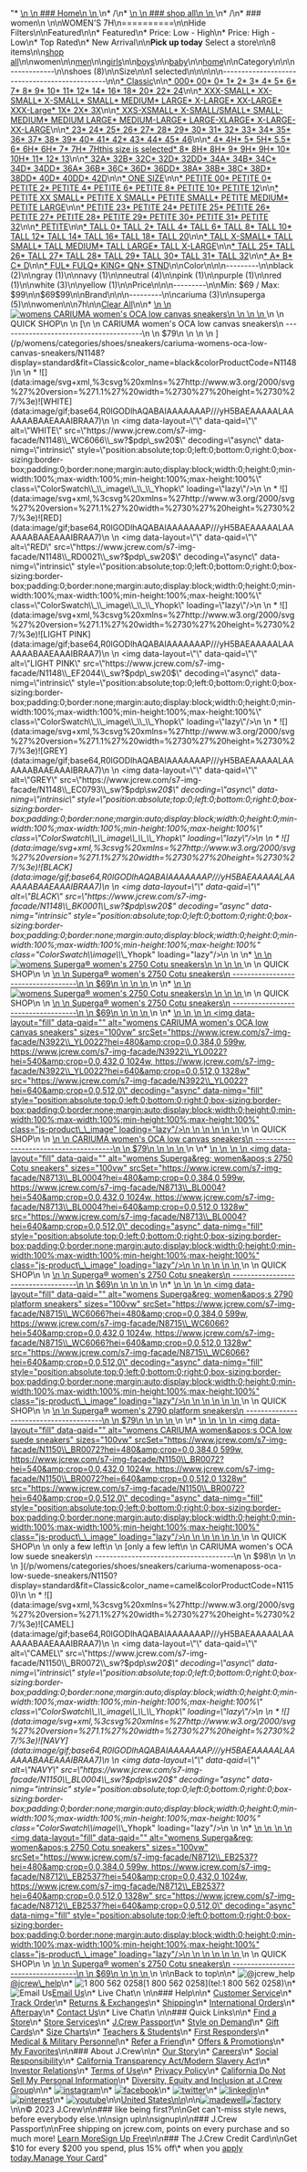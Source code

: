 "*   [\n    \n    ### Home\n    \n    ](/)\n*   /\n*   [\n    \n    ### shop all\n    \n    ](/all)\n*   /\n*   ### women\n    \n\nWOMEN'S 7H\n==========\n\nHide Filters\n\nFeatured\n\n*   Featured\n*   Price: Low - High\n*   Price: High - Low\n*   Top Rated\n*   New Arrival\n\n**Pick up today** Select a store\n\n8 items\n\n[shop all](/all/?crawl=no)\n\nwomen\n\n[men](/all/mens?crawl=no)\n\n[girls](/all/girls?crawl=no)\n\n[boys](/all/boys?crawl=no)\n\n[baby](/all/baby?crawl=no)\n\n[home](/all/home?crawl=no)\n\nCategory\n\n\n------------\n\n[](/all/womens?sub-categories=womens-shopall-shoes&crawl=no&size=7H)shoes (8)\n\nSize\n\n1 selected[](/all/womens?crawl=no)\n\n\n\n\n----------------------------------------------\n\n[*   Classic](/all/womens?crawl=no&fit=Classic&size=7H)\n\n[*   000](/all/womens?crawl=no&size=000,7H)[*   00](/all/womens?crawl=no&size=00,7H)[*   0](/all/womens?crawl=no&size=0,7H)[*   1](/all/womens?crawl=no&size=1,7H)[*   2](/all/womens?crawl=no&size=2,7H)[*   3](/all/womens?crawl=no&size=3,7H)[*   4](/all/womens?crawl=no&size=4,7H)[*   5](/all/womens?crawl=no&size=5,7H)[*   6](/all/womens?crawl=no&size=6,7H)[*   7](/all/womens?crawl=no&size=7,7H)[*   8](/all/womens?crawl=no&size=7H,8)[*   9](/all/womens?crawl=no&size=7H,9)[*   10](/all/womens?crawl=no&size=10,7H)[*   11](/all/womens?crawl=no&size=11,7H)[*   12](/all/womens?crawl=no&size=12,7H)[*   14](/all/womens?crawl=no&size=14,7H)[*   16](/all/womens?crawl=no&size=16,7H)[*   18](/all/womens?crawl=no&size=18,7H)[*   20](/all/womens?crawl=no&size=20,7H)[*   22](/all/womens?crawl=no&size=22,7H)[*   24](/all/womens?crawl=no&size=24,7H)\n\n[*   XXX-SMALL](/all/womens?crawl=no&size=7H,XXX-SMALL)[*   XX-SMALL](/all/womens?crawl=no&size=7H,XX-SMALL)[*   X-SMALL](/all/womens?crawl=no&size=7H,X-SMALL)[*   SMALL](/all/womens?crawl=no&size=7H,SMALL)[*   MEDIUM](/all/womens?crawl=no&size=7H,MEDIUM)[*   LARGE](/all/womens?crawl=no&size=7H,LARGE)[*   X-LARGE](/all/womens?crawl=no&size=7H,X-LARGE)[*   XX-LARGE](/all/womens?crawl=no&size=7H,XX-LARGE)[*   XXX-Large](/all/womens?crawl=no&size=7H,XXXL)[*   1X](/all/womens?crawl=no&size=1X,7H)[*   2X](/all/womens?crawl=no&size=2X,7H)[*   3X](/all/womens?crawl=no&size=3X,7H)\n\n[*   XXS-XSMALL](/all/womens?crawl=no&size=7H,XXS-XSMALL)[*   X-SMALL/SMALL](/all/womens?crawl=no&size=7H,X-SMALL%2FSMALL)[*   SMALL-MEDIUM](/all/womens?crawl=no&size=7H,SMALL-MEDIUM)[*   MEDIUM LARGE](/all/womens?crawl=no&size=7H,MEDIUM%20LARGE)[*   MEDIUM-LARGE](/all/womens?crawl=no&size=7H,MEDIUM-LARGE)[*   LARGE-XLARGE](/all/womens?crawl=no&size=7H,LARGE-XLARGE)[*   X-LARGE-XX-LARGE](/all/womens?crawl=no&size=7H,X-LARGE-XX-LARGE)\n\n[*   23](/all/womens?crawl=no&size=23,7H)[*   24](/all/womens?crawl=no&size=24G,7H)[*   25](/all/womens?crawl=no&size=25,7H)[*   26](/all/womens?crawl=no&size=26,7H)[*   27](/all/womens?crawl=no&size=27,7H)[*   28](/all/womens?crawl=no&size=28,7H)[*   29](/all/womens?crawl=no&size=29,7H)[*   30](/all/womens?crawl=no&size=30,7H)[*   31](/all/womens?crawl=no&size=31,7H)[*   32](/all/womens?crawl=no&size=32,7H)[*   33](/all/womens?crawl=no&size=33,7H)[*   34](/all/womens?crawl=no&size=34,7H)[*   35](/all/womens?crawl=no&size=35,7H)[*   36](/all/womens?crawl=no&size=36,7H)[*   37](/all/womens?crawl=no&size=37,7H)[*   38](/all/womens?crawl=no&size=38,7H)[*   39](/all/womens?crawl=no&size=39,7H)[*   40](/all/womens?crawl=no&size=40,7H)[*   41](/all/womens?crawl=no&size=41,7H)[*   42](/all/womens?crawl=no&size=42,7H)[*   43](/all/womens?crawl=no&size=43,7H)[*   44](/all/womens?crawl=no&size=44,7H)[*   45](/all/womens?crawl=no&size=45,7H)[*   46](/all/womens?crawl=no&size=46,7H)\n\n[*   4](/all/womens?crawl=no&size=4%20MEDIUM,7H)[*   4H](/all/womens?crawl=no&size=4H%20MEDIUM,7H)[*   5](/all/womens?crawl=no&size=5%20MEDIUM,7H)[*   5H](/all/womens?crawl=no&size=5H%20MEDIUM,7H)[*   5.5](/all/womens?crawl=no&size=5.5,7H)[*   6](/all/womens?crawl=no&size=6%20MEDIUM,7H)[*   6H](/all/womens?crawl=no&size=6H,7H)[*   6H](/all/womens?crawl=no&size=6H%20MEDIUM,7H)[*   7](/all/womens?crawl=no&size=7%20MEDIUM,7H)[*   7H](/all/womens?crawl=no&size=7H,7H%20MEDIUM)[*   7Hthis size is selected](/all/womens?crawl=no)[*   8](/all/womens?crawl=no&size=7H,8%20MEDIUM)[*   8H](/all/womens?crawl=no&size=7H,8H%20MEDIUM)[*   8H](/all/womens?crawl=no&size=7H,8H)[*   9](/all/womens?crawl=no&size=7H,9%20MEDIUM)[*   9H](/all/womens?crawl=no&size=7H,9H%20MEDIUM)[*   9H](/all/womens?crawl=no&size=7H,9H)[*   10](/all/womens?crawl=no&size=10%20MEDIUM,7H)[*   10H](/all/womens?crawl=no&size=10H%20MEDIUM,7H)[*   11](/all/womens?crawl=no&size=11%20MEDIUM,7H)[*   12](/all/womens?crawl=no&size=12%20MEDIUM,7H)[*   13](/all/womens?crawl=no&size=13,7H)\n\n[*   32A](/all/womens?crawl=no&size=32A,7H)[*   32B](/all/womens?crawl=no&size=32B,7H)[*   32C](/all/womens?crawl=no&size=32C,7H)[*   32D](/all/womens?crawl=no&size=32D,7H)[*   32DD](/all/womens?crawl=no&size=32DD,7H)[*   34A](/all/womens?crawl=no&size=34A,7H)[*   34B](/all/womens?crawl=no&size=34B,7H)[*   34C](/all/womens?crawl=no&size=34C,7H)[*   34D](/all/womens?crawl=no&size=34D,7H)[*   34DD](/all/womens?crawl=no&size=34DD,7H)[*   36A](/all/womens?crawl=no&size=36A,7H)[*   36B](/all/womens?crawl=no&size=36B,7H)[*   36C](/all/womens?crawl=no&size=36C,7H)[*   36D](/all/womens?crawl=no&size=36D,7H)[*   36DD](/all/womens?crawl=no&size=36DD,7H)[*   38A](/all/womens?crawl=no&size=38A,7H)[*   38B](/all/womens?crawl=no&size=38B,7H)[*   38C](/all/womens?crawl=no&size=38C,7H)[*   38D](/all/womens?crawl=no&size=38D,7H)[*   38DD](/all/womens?crawl=no&size=38DD,7H)[*   40D](/all/womens?crawl=no&size=40D,7H)[*   40DD](/all/womens?crawl=no&size=40DD,7H)[*   42D](/all/womens?crawl=no&size=42D,7H)\n\n[*   ONE SIZE](/all/womens?crawl=no&size=7H,ONE%20SIZE)\n\n[*   PETITE 00](/all/womens?crawl=no&size=7H,PETITE%2000)[*   PETITE 0](/all/womens?crawl=no&size=7H,PETITE%200)[*   PETITE 2](/all/womens?crawl=no&size=7H,PETITE%202)[*   PETITE 4](/all/womens?crawl=no&size=7H,PETITE%204)[*   PETITE 6](/all/womens?crawl=no&size=7H,PETITE%206)[*   PETITE 8](/all/womens?crawl=no&size=7H,PETITE%208)[*   PETITE 10](/all/womens?crawl=no&size=7H,PETITE%2010)[*   PETITE 12](/all/womens?crawl=no&size=7H,PETITE%2012)\n\n[*   PETITE XX SMALL](/all/womens?crawl=no&size=7H,PETITE%20XX%20SMALL)[*   PETITE X SMALL](/all/womens?crawl=no&size=7H,PETITE%20X%20SMALL)[*   PETITE SMALL](/all/womens?crawl=no&size=7H,PETITE%20SMALL)[*   PETITE MEDIUM](/all/womens?crawl=no&size=7H,PETITE%20MEDIUM)[*   PETITE LARGE](/all/womens?crawl=no&size=7H,PETITE%20LARGE)\n\n[*   PETITE 23](/all/womens?crawl=no&size=7H,PETITE%2023)[*   PETITE 24](/all/womens?crawl=no&size=7H,PETITE%2024)[*   PETITE 25](/all/womens?crawl=no&size=7H,PETITE%2025)[*   PETITE 26](/all/womens?crawl=no&size=7H,PETITE%2026)[*   PETITE 27](/all/womens?crawl=no&size=7H,PETITE%2027)[*   PETITE 28](/all/womens?crawl=no&size=7H,PETITE%2028)[*   PETITE 29](/all/womens?crawl=no&size=7H,PETITE%2029)[*   PETITE 30](/all/womens?crawl=no&size=7H,PETITE%2030)[*   PETITE 31](/all/womens?crawl=no&size=7H,PETITE%2031)[*   PETITE 32](/all/womens?crawl=no&size=7H,PETITE%2032)\n\n[*   PETITE](/all/womens?crawl=no&size=7H,PETITE)\n\n[*   TALL 0](/all/womens?crawl=no&size=7H,TALL%20SIZE%200)[*   TALL 2](/all/womens?crawl=no&size=7H,TALL%202)[*   TALL 4](/all/womens?crawl=no&size=7H,TALL%204)[*   TALL 6](/all/womens?crawl=no&size=7H,TALL%206)[*   TALL 8](/all/womens?crawl=no&size=7H,TALL%208)[*   TALL 10](/all/womens?crawl=no&size=7H,TALL%2010)[*   TALL 12](/all/womens?crawl=no&size=7H,TALL%2012)[*   TALL 14](/all/womens?crawl=no&size=7H,TALL%2014)[*   TALL 16](/all/womens?crawl=no&size=7H,TALL%2016)[*   TALL 18](/all/womens?crawl=no&size=7H,TALL%2018)[*   TALL 20](/all/womens?crawl=no&size=7H,TALL%2020)\n\n[*   TALL X-SMALL](/all/womens?crawl=no&size=7H,TALL%20X-SMALL)[*   TALL SMALL](/all/womens?crawl=no&size=7H,TALL%20SMALL)[*   TALL MEDIUM](/all/womens?crawl=no&size=7H,TALL%20MEDIUM)[*   TALL LARGE](/all/womens?crawl=no&size=7H,TALL%20LARGE)[*   TALL X-LARGE](/all/womens?crawl=no&size=7H,TALL%20X-LARGE)\n\n[*   TALL 25](/all/womens?crawl=no&size=7H,TALL%2025)[*   TALL 26](/all/womens?crawl=no&size=7H,TALL%2026)[*   TALL 27](/all/womens?crawl=no&size=7H,TALL%2027)[*   TALL 28](/all/womens?crawl=no&size=7H,TALL%2028)[*   TALL 29](/all/womens?crawl=no&size=7H,TALL%2029)[*   TALL 30](/all/womens?crawl=no&size=7H,TALL%2030)[*   TALL 31](/all/womens?crawl=no&size=7H,TALL%2031)[*   TALL 32](/all/womens?crawl=no&size=7H,TALL%2032)\n\n[*   A](/all/womens?crawl=no&size=7H,A)[*   B](/all/womens?crawl=no&size=7H,B)[*   C](/all/womens?crawl=no&size=7H,C)[*   D](/all/womens?crawl=no&size=7H,D)\n\n[*   FUL](/all/womens?crawl=no&size=7H,FUL)[*   FULQ](/all/womens?crawl=no&size=7H,FULQ)[*   KING](/all/womens?crawl=no&size=7H,KING)[*   QN](/all/womens?crawl=no&size=7H,QN)[*   STND](/all/womens?crawl=no&size=7H,STND)\n\nColor\n\n\n---------\n\n[](/all/womens?crawl=no&l_color=root-black&size=7H)black (2)\n\n[](/all/womens?crawl=no&l_color=root-gray&size=7H)gray (1)\n\n[](/all/womens?crawl=no&l_color=root-navy&size=7H)navy (1)\n\n[](/all/womens?crawl=no&l_color=root-neutral&size=7H)neutral (4)\n\n[](/all/womens?crawl=no&l_color=root-pink&size=7H)pink (1)\n\n[](/all/womens?crawl=no&l_color=root-purple&size=7H)purple (1)\n\n[](/all/womens?crawl=no&l_color=root-red&size=7H)red (1)\n\n[](/all/womens?crawl=no&l_color=root-white&size=7H)white (3)\n\n[](/all/womens?crawl=no&l_color=root-yellow&size=7H)yellow (1)\n\nPrice\n\n\n---------\n\nMin: $69 / Max: $99\n\n$69$99\n\nBrand\n\n\n---------\n\n[](/all/womens?brand=CARIUMA&crawl=no&size=7H)cariuma (3)\n\n[](/all/womens?brand=SUPERGA&crawl=no&size=7H)superga (5)\n\nwomen[](/all/?crawl=no)\n\n7h[](/all/womens?crawl=no)\n\n[Clear All](/all/?crawl=no)\n\n*   [\n    \n    ![womens CARIUMA women's OCA low canvas sneakers](https://www.jcrew.com/s7-img-facade/N1148_BK0001?hei=640&crop=0,0,512,0)\n    \n    \n    \n    ](/p/womens/categories/shoes/sneakers/cariuma-womens-oca-low-canvas-sneakers/N1148?display=standard&fit=Classic&color_name=black&colorProductCode=N1148)\n    \n    QUICK SHOP\n    \n    [\n    \n    CARIUMA women's OCA low canvas sneakers\n    ---------------------------------------\n    \n    $79\n    \n    \n    \n    ](/p/womens/categories/shoes/sneakers/cariuma-womens-oca-low-canvas-sneakers/N1148?display=standard&fit=Classic&color_name=black&colorProductCode=N1148)\n    \n    *   ![](data:image/svg+xml,%3csvg%20xmlns=%27http://www.w3.org/2000/svg%27%20version=%271.1%27%20width=%2730%27%20height=%2730%27/%3e)![WHITE](data:image/gif;base64,R0lGODlhAQABAIAAAAAAAP///yH5BAEAAAAALAAAAAABAAEAAAIBRAA7)\n        \n        <img data-layout=\"\" data-qaid=\"\" alt=\"WHITE\" src=\"https://www.jcrew.com/s7-img-facade/N1148\\_WC6066\\_sw?$pdp\\_sw20$\" decoding=\"async\" data-nimg=\"intrinsic\" style=\"position:absolute;top:0;left:0;bottom:0;right:0;box-sizing:border-box;padding:0;border:none;margin:auto;display:block;width:0;height:0;min-width:100%;max-width:100%;min-height:100%;max-height:100%\" class=\"ColorSwatch\\_\\_image\\_\\_\\_Yhopk\" loading=\"lazy\"/>\n        \n    *   ![](data:image/svg+xml,%3csvg%20xmlns=%27http://www.w3.org/2000/svg%27%20version=%271.1%27%20width=%2730%27%20height=%2730%27/%3e)![RED](data:image/gif;base64,R0lGODlhAQABAIAAAAAAAP///yH5BAEAAAAALAAAAAABAAEAAAIBRAA7)\n        \n        <img data-layout=\"\" data-qaid=\"\" alt=\"RED\" src=\"https://www.jcrew.com/s7-img-facade/N1148\\_RD0021\\_sw?$pdp\\_sw20$\" decoding=\"async\" data-nimg=\"intrinsic\" style=\"position:absolute;top:0;left:0;bottom:0;right:0;box-sizing:border-box;padding:0;border:none;margin:auto;display:block;width:0;height:0;min-width:100%;max-width:100%;min-height:100%;max-height:100%\" class=\"ColorSwatch\\_\\_image\\_\\_\\_Yhopk\" loading=\"lazy\"/>\n        \n    *   ![](data:image/svg+xml,%3csvg%20xmlns=%27http://www.w3.org/2000/svg%27%20version=%271.1%27%20width=%2730%27%20height=%2730%27/%3e)![LIGHT PINK](data:image/gif;base64,R0lGODlhAQABAIAAAAAAAP///yH5BAEAAAAALAAAAAABAAEAAAIBRAA7)\n        \n        <img data-layout=\"\" data-qaid=\"\" alt=\"LIGHT PINK\" src=\"https://www.jcrew.com/s7-img-facade/N1148\\_EF2044\\_sw?$pdp\\_sw20$\" decoding=\"async\" data-nimg=\"intrinsic\" style=\"position:absolute;top:0;left:0;bottom:0;right:0;box-sizing:border-box;padding:0;border:none;margin:auto;display:block;width:0;height:0;min-width:100%;max-width:100%;min-height:100%;max-height:100%\" class=\"ColorSwatch\\_\\_image\\_\\_\\_Yhopk\" loading=\"lazy\"/>\n        \n    *   ![](data:image/svg+xml,%3csvg%20xmlns=%27http://www.w3.org/2000/svg%27%20version=%271.1%27%20width=%2730%27%20height=%2730%27/%3e)![GREY](data:image/gif;base64,R0lGODlhAQABAIAAAAAAAP///yH5BAEAAAAALAAAAAABAAEAAAIBRAA7)\n        \n        <img data-layout=\"\" data-qaid=\"\" alt=\"GREY\" src=\"https://www.jcrew.com/s7-img-facade/N1148\\_EC0793\\_sw?$pdp\\_sw20$\" decoding=\"async\" data-nimg=\"intrinsic\" style=\"position:absolute;top:0;left:0;bottom:0;right:0;box-sizing:border-box;padding:0;border:none;margin:auto;display:block;width:0;height:0;min-width:100%;max-width:100%;min-height:100%;max-height:100%\" class=\"ColorSwatch\\_\\_image\\_\\_\\_Yhopk\" loading=\"lazy\"/>\n        \n    *   ![](data:image/svg+xml,%3csvg%20xmlns=%27http://www.w3.org/2000/svg%27%20version=%271.1%27%20width=%2730%27%20height=%2730%27/%3e)![BLACK](data:image/gif;base64,R0lGODlhAQABAIAAAAAAAP///yH5BAEAAAAALAAAAAABAAEAAAIBRAA7)\n        \n        <img data-layout=\"\" data-qaid=\"\" alt=\"BLACK\" src=\"https://www.jcrew.com/s7-img-facade/N1148\\_BK0001\\_sw?$pdp\\_sw20$\" decoding=\"async\" data-nimg=\"intrinsic\" style=\"position:absolute;top:0;left:0;bottom:0;right:0;box-sizing:border-box;padding:0;border:none;margin:auto;display:block;width:0;height:0;min-width:100%;max-width:100%;min-height:100%;max-height:100%\" class=\"ColorSwatch\\_\\_image\\_\\_\\_Yhopk\" loading=\"lazy\"/>\n        \n    \n*   [\n    \n    ![womens Superga&reg; women&apos;s 2750 Cotu sneakers](https://www.jcrew.com/s7-img-facade/N8711_WC6066?hei=640&crop=0,0,512,0)\n    \n    \n    \n    ](/p/womens/categories/shoes/sneakers/supergareg-womenaposs-2750-cotu-sneakers/N8711?display=standard&fit=Classic&color_name=white&colorProductCode=N8711)\n    \n    QUICK SHOP\n    \n    [\n    \n    Superga® women's 2750 Cotu sneakers\n    -----------------------------------\n    \n    $69\n    \n    \n    \n    ](/p/womens/categories/shoes/sneakers/supergareg-womenaposs-2750-cotu-sneakers/N8711?display=standard&fit=Classic&color_name=white&colorProductCode=N8711)\n    \n*   [\n    \n    ![womens Superga&reg; women&apos;s 2750 Cotu sneakers](https://www.jcrew.com/s7-img-facade/N8714_BK0001?hei=640&crop=0,0,512,0)\n    \n    \n    \n    ](/p/womens/categories/shoes/sneakers/supergareg-womenaposs-2750-cotu-sneakers/N8714?display=standard&fit=Classic&color_name=black&colorProductCode=N8714)\n    \n    QUICK SHOP\n    \n    [\n    \n    Superga® women's 2750 Cotu sneakers\n    -----------------------------------\n    \n    $69\n    \n    \n    \n    ](/p/womens/categories/shoes/sneakers/supergareg-womenaposs-2750-cotu-sneakers/N8714?display=standard&fit=Classic&color_name=black&colorProductCode=N8714)\n    \n*   [\n    \n    ![womens CARIUMA women's OCA low canvas sneakers](data:image/gif;base64,R0lGODlhAQABAIAAAAAAAP///yH5BAEAAAAALAAAAAABAAEAAAIBRAA7)\n    \n    <img data-layout=\"fill\" data-qaid=\"\" alt=\"womens CARIUMA women&#x27;s OCA low canvas sneakers\" sizes=\"100vw\" srcSet=\"https://www.jcrew.com/s7-img-facade/N3922\\_YL0022?hei=480&amp;crop=0,0,384,0 599w, https://www.jcrew.com/s7-img-facade/N3922\\_YL0022?hei=540&amp;crop=0,0,432,0 1024w, https://www.jcrew.com/s7-img-facade/N3922\\_YL0022?hei=640&amp;crop=0,0,512,0 1328w\" src=\"https://www.jcrew.com/s7-img-facade/N3922\\_YL0022?hei=640&amp;crop=0,0,512,0\" decoding=\"async\" data-nimg=\"fill\" style=\"position:absolute;top:0;left:0;bottom:0;right:0;box-sizing:border-box;padding:0;border:none;margin:auto;display:block;width:0;height:0;min-width:100%;max-width:100%;min-height:100%;max-height:100%\" class=\"js-product\\_\\_image\" loading=\"lazy\"/>\n    \n    \n    \n    \n    \n    ](/p/womens/categories/shoes/sneakers/cariuma-womens-oca-low-canvas-sneakers/N3922?display=standard&fit=Classic&color_name=pale-chamois&colorProductCode=N3922)\n    \n    QUICK SHOP\n    \n    [\n    \n    CARIUMA women's OCA low canvas sneakers\n    ---------------------------------------\n    \n    $79\n    \n    \n    \n    ](/p/womens/categories/shoes/sneakers/cariuma-womens-oca-low-canvas-sneakers/N3922?display=standard&fit=Classic&color_name=pale-chamois&colorProductCode=N3922)\n    \n*   [\n    \n    ![womens Superga&reg; women&apos;s 2750 Cotu sneakers](data:image/gif;base64,R0lGODlhAQABAIAAAAAAAP///yH5BAEAAAAALAAAAAABAAEAAAIBRAA7)\n    \n    <img data-layout=\"fill\" data-qaid=\"\" alt=\"womens Superga&amp;reg; women&amp;apos;s 2750 Cotu sneakers\" sizes=\"100vw\" srcSet=\"https://www.jcrew.com/s7-img-facade/N8713\\_BL0004?hei=480&amp;crop=0,0,384,0 599w, https://www.jcrew.com/s7-img-facade/N8713\\_BL0004?hei=540&amp;crop=0,0,432,0 1024w, https://www.jcrew.com/s7-img-facade/N8713\\_BL0004?hei=640&amp;crop=0,0,512,0 1328w\" src=\"https://www.jcrew.com/s7-img-facade/N8713\\_BL0004?hei=640&amp;crop=0,0,512,0\" decoding=\"async\" data-nimg=\"fill\" style=\"position:absolute;top:0;left:0;bottom:0;right:0;box-sizing:border-box;padding:0;border:none;margin:auto;display:block;width:0;height:0;min-width:100%;max-width:100%;min-height:100%;max-height:100%\" class=\"js-product\\_\\_image\" loading=\"lazy\"/>\n    \n    \n    \n    \n    \n    ](/p/womens/categories/shoes/sneakers/supergareg-womenaposs-2750-cotu-sneakers/N8713?display=standard&fit=Classic&color_name=navy&colorProductCode=N8713)\n    \n    QUICK SHOP\n    \n    [\n    \n    Superga® women's 2750 Cotu sneakers\n    -----------------------------------\n    \n    $69\n    \n    \n    \n    ](/p/womens/categories/shoes/sneakers/supergareg-womenaposs-2750-cotu-sneakers/N8713?display=standard&fit=Classic&color_name=navy&colorProductCode=N8713)\n    \n*   [\n    \n    ![womens Superga&reg; women&apos;s 2790 platform sneakers](data:image/gif;base64,R0lGODlhAQABAIAAAAAAAP///yH5BAEAAAAALAAAAAABAAEAAAIBRAA7)\n    \n    <img data-layout=\"fill\" data-qaid=\"\" alt=\"womens Superga&amp;reg; women&amp;apos;s 2790 platform sneakers\" sizes=\"100vw\" srcSet=\"https://www.jcrew.com/s7-img-facade/N8715\\_WC6066?hei=480&amp;crop=0,0,384,0 599w, https://www.jcrew.com/s7-img-facade/N8715\\_WC6066?hei=540&amp;crop=0,0,432,0 1024w, https://www.jcrew.com/s7-img-facade/N8715\\_WC6066?hei=640&amp;crop=0,0,512,0 1328w\" src=\"https://www.jcrew.com/s7-img-facade/N8715\\_WC6066?hei=640&amp;crop=0,0,512,0\" decoding=\"async\" data-nimg=\"fill\" style=\"position:absolute;top:0;left:0;bottom:0;right:0;box-sizing:border-box;padding:0;border:none;margin:auto;display:block;width:0;height:0;min-width:100%;max-width:100%;min-height:100%;max-height:100%\" class=\"js-product\\_\\_image\" loading=\"lazy\"/>\n    \n    \n    \n    \n    \n    ](/p/womens/categories/shoes/sneakers/supergareg-womenaposs-2790-platform-sneakers/N8715?display=standard&fit=Classic&color_name=white&colorProductCode=N8715)\n    \n    QUICK SHOP\n    \n    [\n    \n    Superga® women's 2790 platform sneakers\n    ---------------------------------------\n    \n    $79\n    \n    \n    \n    ](/p/womens/categories/shoes/sneakers/supergareg-womenaposs-2790-platform-sneakers/N8715?display=standard&fit=Classic&color_name=white&colorProductCode=N8715)\n    \n*   [\n    \n    ![womens CARIUMA women&apos;s OCA low suede sneakers](data:image/gif;base64,R0lGODlhAQABAIAAAAAAAP///yH5BAEAAAAALAAAAAABAAEAAAIBRAA7)\n    \n    <img data-layout=\"fill\" data-qaid=\"\" alt=\"womens CARIUMA women&amp;apos;s OCA low suede sneakers\" sizes=\"100vw\" srcSet=\"https://www.jcrew.com/s7-img-facade/N1150\\_BR0072?hei=480&amp;crop=0,0,384,0 599w, https://www.jcrew.com/s7-img-facade/N1150\\_BR0072?hei=540&amp;crop=0,0,432,0 1024w, https://www.jcrew.com/s7-img-facade/N1150\\_BR0072?hei=640&amp;crop=0,0,512,0 1328w\" src=\"https://www.jcrew.com/s7-img-facade/N1150\\_BR0072?hei=640&amp;crop=0,0,512,0\" decoding=\"async\" data-nimg=\"fill\" style=\"position:absolute;top:0;left:0;bottom:0;right:0;box-sizing:border-box;padding:0;border:none;margin:auto;display:block;width:0;height:0;min-width:100%;max-width:100%;min-height:100%;max-height:100%\" class=\"js-product\\_\\_image\" loading=\"lazy\"/>\n    \n    \n    \n    \n    \n    ](/p/womens/categories/shoes/sneakers/cariuma-womenaposs-oca-low-suede-sneakers/N1150?display=standard&fit=Classic&color_name=camel&colorProductCode=N1150)\n    \n    QUICK SHOP\n    \n    only a few left\n    \n    [only a few left\n    \n    CARIUMA women's OCA low suede sneakers\n    --------------------------------------\n    \n    $98\n    \n    \n    \n    ](/p/womens/categories/shoes/sneakers/cariuma-womenaposs-oca-low-suede-sneakers/N1150?display=standard&fit=Classic&color_name=camel&colorProductCode=N1150)\n    \n    *   ![](data:image/svg+xml,%3csvg%20xmlns=%27http://www.w3.org/2000/svg%27%20version=%271.1%27%20width=%2730%27%20height=%2730%27/%3e)![CAMEL](data:image/gif;base64,R0lGODlhAQABAIAAAAAAAP///yH5BAEAAAAALAAAAAABAAEAAAIBRAA7)\n        \n        <img data-layout=\"\" data-qaid=\"\" alt=\"CAMEL\" src=\"https://www.jcrew.com/s7-img-facade/N1150\\_BR0072\\_sw?$pdp\\_sw20$\" decoding=\"async\" data-nimg=\"intrinsic\" style=\"position:absolute;top:0;left:0;bottom:0;right:0;box-sizing:border-box;padding:0;border:none;margin:auto;display:block;width:0;height:0;min-width:100%;max-width:100%;min-height:100%;max-height:100%\" class=\"ColorSwatch\\_\\_image\\_\\_\\_Yhopk\" loading=\"lazy\"/>\n        \n    *   ![](data:image/svg+xml,%3csvg%20xmlns=%27http://www.w3.org/2000/svg%27%20version=%271.1%27%20width=%2730%27%20height=%2730%27/%3e)![NAVY](data:image/gif;base64,R0lGODlhAQABAIAAAAAAAP///yH5BAEAAAAALAAAAAABAAEAAAIBRAA7)\n        \n        <img data-layout=\"\" data-qaid=\"\" alt=\"NAVY\" src=\"https://www.jcrew.com/s7-img-facade/N1150\\_BL0004\\_sw?$pdp\\_sw20$\" decoding=\"async\" data-nimg=\"intrinsic\" style=\"position:absolute;top:0;left:0;bottom:0;right:0;box-sizing:border-box;padding:0;border:none;margin:auto;display:block;width:0;height:0;min-width:100%;max-width:100%;min-height:100%;max-height:100%\" class=\"ColorSwatch\\_\\_image\\_\\_\\_Yhopk\" loading=\"lazy\"/>\n        \n    \n*   [\n    \n    ![womens Superga&reg; women&apos;s 2750 Cotu sneakers](data:image/gif;base64,R0lGODlhAQABAIAAAAAAAP///yH5BAEAAAAALAAAAAABAAEAAAIBRAA7)\n    \n    <img data-layout=\"fill\" data-qaid=\"\" alt=\"womens Superga&amp;reg; women&amp;apos;s 2750 Cotu sneakers\" sizes=\"100vw\" srcSet=\"https://www.jcrew.com/s7-img-facade/N8712\\_EB2537?hei=480&amp;crop=0,0,384,0 599w, https://www.jcrew.com/s7-img-facade/N8712\\_EB2537?hei=540&amp;crop=0,0,432,0 1024w, https://www.jcrew.com/s7-img-facade/N8712\\_EB2537?hei=640&amp;crop=0,0,512,0 1328w\" src=\"https://www.jcrew.com/s7-img-facade/N8712\\_EB2537?hei=640&amp;crop=0,0,512,0\" decoding=\"async\" data-nimg=\"fill\" style=\"position:absolute;top:0;left:0;bottom:0;right:0;box-sizing:border-box;padding:0;border:none;margin:auto;display:block;width:0;height:0;min-width:100%;max-width:100%;min-height:100%;max-height:100%\" class=\"js-product\\_\\_image\" loading=\"lazy\"/>\n    \n    \n    \n    \n    \n    ](/p/womens/categories/shoes/sneakers/supergareg-womenaposs-2750-cotu-sneakers/N8712?display=standard&fit=Classic&color_name=cream&colorProductCode=N8712)\n    \n    QUICK SHOP\n    \n    [\n    \n    Superga® women's 2750 Cotu sneakers\n    -----------------------------------\n    \n    $69\n    \n    \n    \n    ](/p/womens/categories/shoes/sneakers/supergareg-womenaposs-2750-cotu-sneakers/N8712?display=standard&fit=Classic&color_name=cream&colorProductCode=N8712)\n    \n\nBack to top\n\n*   ![@jcrew_help](/next-static/images/sidecar-modules/footer/twitter-2.svg)[@jcrew\\_help](https://twitter.com/jcrew_help)\n*   ![1 800 562 0258](/next-static/images/sidecar-modules/footer/phone-2.svg)[1 800 562 0258](tel:1 800 562 0258)\n*   ![Email Us](/next-static/images/sidecar-modules/footer/email.svg)[Email Us](mailto:help@jcrew.com)\n*   Live Chat\n    \n\n### Help\n\n*   [Customer Service](/help/customer-service)\n*   [Track Order](/help/order-status)\n*   [Returns & Exchanges](/help/returns-exchanges)\n*   [Shipping](/help/shipping-handling)\n*   [International Orders](/help/international-orders)\n*   [Afterpay](/afterpay-faq)\n*   [Contact Us](/help/contact-us)\n*   Live Chat\n    \n\n### Quick Links\n\n*   [Find a Store](https://stores.jcrew.com/search)\n*   [Store Services](/s/store-services)\n*   [J.Crew Passport](/s/rewards)\n*   [Style on Demand](/s/style-on-demand)\n*   [Gift Cards](/help/gift-card)\n*   [Size Charts](/r/size-charts)\n*   [Teachers & Students](/s/teacher-student-discount)\n*   [First Responders](/s/military-medical-first-responder-discount)\n*   [Medical & Military Personnel](/s/military-medical-first-responder-discount)\n*   [Refer a Friend](/share)\n*   [Offers & Promotions](/best-deals)\n*   [My Favorites](/favorites)\n\n### About J.Crew\n\n*   [Our Story](/s/aboutus)\n*   [Careers](https://jobs.jcrew.com)\n*   [Social Responsibility](/s/corporate-responsibility)\n*   [California Transparency Act/Modern Slavery Act](/s/CSR-california-transparency-act)\n*   [Investor Relations](https://investors.jcrew.com)\n*   [Terms of Use](/help/terms-of-use)\n*   [Privacy Policy](/help/privacy-policy)\n*   [California Do Not Sell My Personal Information](https://jcrew.clarip.com/dsr/create?brand=jcrew&type=3)\n*   [Diversity, Equity and Inclusion at J.Crew Group](/s/diversity-equity-inclusion)\n\n*   [![instagram](/next-static/images/sidecar-modules/footer/instagram-2.svg)](http://instagram.com/jcrew)\n*   [![facebook](/next-static/images/sidecar-modules/footer/facebook-2.svg)](https://www.facebook.com/jcrew)\n*   [![twitter](/next-static/images/sidecar-modules/footer/twitter-2.svg)](https://twitter.com/jcrew)\n*   [![linkedin](/next-static/images/sidecar-modules/footer/linkedin.svg)](https://www.linkedin.com/company/j-crew)\n*   [![pinterest](/next-static/images/sidecar-modules/footer/pinterest-2.svg)](http://pinterest.com/jcrew/)\n*   [![youtube](/next-static/images/sidecar-modules/footer/youtube-2.svg)](http://www.youtube.com/user/jcrewinsider)\n\n[United States\n\n](/r/context-chooser)\n\n[![madewell](/next-static/images/sidecar-modules/footer/madewell.svg)](https://www.madewell.com)[![factory](/next-static/images/sidecar-modules/navigation/jcrew-factory-logo-black.svg)](https://factory.jcrew.com)\n\n© 2023 J.Crew\n\n### like being first?\n\nGet can't-miss style news, before everybody else.\n\nsign up\n\nsignup\n\n### J.Crew Passport\n\nFree shipping on jcrew.com, points on every purchase and so much more! [Learn More](/s/rewards)[Sign Up Free](/?register=true)\n\n### The J.Crew Credit Card\n\nGet $10 for every $200 you spend, plus 15% off\\* when you [apply today.](/s/credit-card)[Manage Your Card](https://d.comenity.net/jcrew/)"